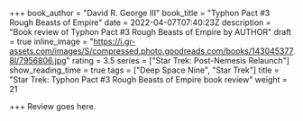 +++
book_author = "David R. George III"
book_title = "Typhon Pact #3 Rough Beasts of Empire"
date = 2022-04-07T07:40:23Z
description = "Book review of Typhon Pact #3 Rough Beasts of Empire by AUTHOR"
draft = true
inline_image = "https://i.gr-assets.com/images/S/compressed.photo.goodreads.com/books/1430453778l/7956806.jpg"
rating = 3.5
series = ["Star Trek: Post-Nemesis Relaunch"]
show_reading_time = true
tags = ["Deep Space Nine", "Star Trek"]
title = "Star Trek: Typhon Pact #3 Rough Beasts of Empire book review"
weight = 21

+++
Review goes here.